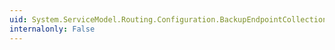 ```yaml
---
uid: System.ServiceModel.Routing.Configuration.BackupEndpointCollection.Name
internalonly: False
---
```

